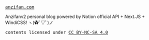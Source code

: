 <samp><a href="https://anzifan.com" target="_blank" rel="noopener noreferrer">anzifan.com</a></samp>

Anzifanv2 personal blog powered by Notion official API + Next.JS + WindiCSS!
ヽ(✿ﾟ▽ﾟ)ノ 

<samp>contents licensed under <a href='https://creativecommons.org/licenses/by-nc-sa/4.0/'>CC BY-NC-SA 4.0</a></samp>
